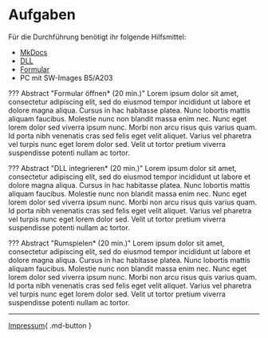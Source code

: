 # Aufgaben  

Für die Durchführung benötigt ihr folgende Hilfsmittel:

- [MkDocs](https://github.com/Gegreenpeaced/schulprojekt_OPENSENSE-BOX)
- [DLL](https://github.com/Gegreenpeaced/schulprojekt_OPENSENSE-BOX)
- [Formular](https://github.com/Gegreenpeaced/schulprojekt_OPENSENSE-BOX)
- PC mit SW-Images B5/A203 

??? Abstract "Formular öffnen* (20 min.)"
    Lorem ipsum dolor sit amet, consectetur adipiscing elit, sed do eiusmod tempor incididunt ut labore et dolore magna aliqua. Cursus in hac habitasse platea. Nunc lobortis mattis aliquam faucibus. Molestie nunc non blandit massa enim nec. Nunc eget lorem dolor sed viverra ipsum nunc. Morbi non arcu risus quis varius quam. Id porta nibh venenatis cras sed felis eget velit aliquet. Varius vel pharetra vel turpis nunc eget lorem dolor sed. Velit ut tortor pretium viverra suspendisse potenti nullam ac tortor. 

??? Abstract "DLL integrieren*  (20 min.)"
    Lorem ipsum dolor sit amet, consectetur adipiscing elit, sed do eiusmod tempor incididunt ut labore et dolore magna aliqua. Cursus in hac habitasse platea. Nunc lobortis mattis aliquam faucibus. Molestie nunc non blandit massa enim nec. Nunc eget lorem dolor sed viverra ipsum nunc. Morbi non arcu risus quis varius quam. Id porta nibh venenatis cras sed felis eget velit aliquet. Varius vel pharetra vel turpis nunc eget lorem dolor sed. Velit ut tortor pretium viverra suspendisse potenti nullam ac tortor. 

??? Abstract "Rumspielen*  (20 min.)"
    Lorem ipsum dolor sit amet, consectetur adipiscing elit, sed do eiusmod tempor incididunt ut labore et dolore magna aliqua. Cursus in hac habitasse platea. Nunc lobortis mattis aliquam faucibus. Molestie nunc non blandit massa enim nec. Nunc eget lorem dolor sed viverra ipsum nunc. Morbi non arcu risus quis varius quam. Id porta nibh venenatis cras sed felis eget velit aliquet. Varius vel pharetra vel turpis nunc eget lorem dolor sed. Velit ut tortor pretium viverra suspendisse potenti nullam ac tortor. 

---

[Impressum](legal/imprint.md){ .md-button }